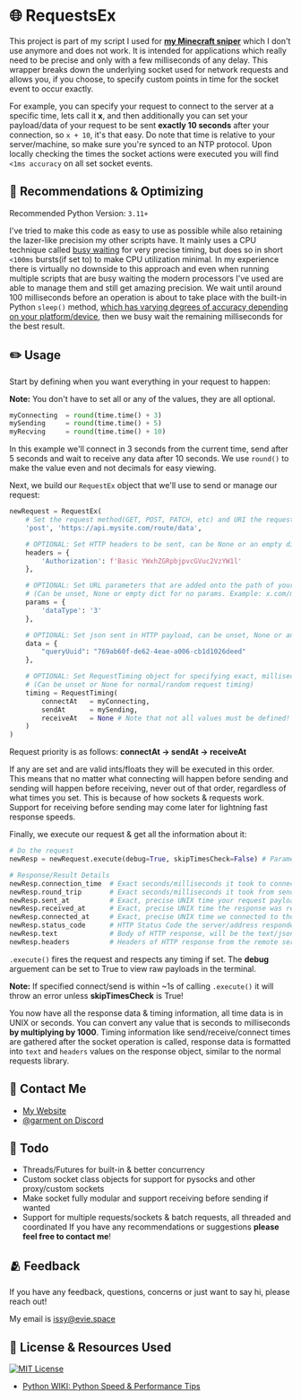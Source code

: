 
# 🌐 RequestsEx

This project is part of my script I used for [**my Minecraft sniper**](https://evie.space/snipes) which I don't use anymore and does not work. It is intended for applications which really need to be precise and only with a few milliseconds of any delay. This wrapper breaks down the underlying socket used for network requests and allows you, if you choose, to specify custom points in time for the socket event to occur exactly.

For example, you can specify your request to connect to the server at a specific time, lets call it **x**, and then additionally you can set your payload/data of your request to be sent **exactly 10 seconds** after your connection, so `x + 10`, it's that easy. Do note that time is relative to your server/machine, so make sure you're synced to an NTP protocol. Upon locally checking the times the socket actions were executed you will find `<1ms accuracy` on all set socket events.



## 🚀 Recommendations & Optimizing

Recommended Python Version: `3.11+`

I've tried to make this code as easy to use as possible while also retaining the lazer-like precision my other scripts have. It mainly uses a CPU technique called [busy waiting](https://en.wikipedia.org/wiki/Busy_waiting) for very precise timing, but does so in short `<100ms` bursts(if set to) to make CPU utilization minimal. In my experience there is virtually no downside to this approach and even when running multiple scripts that are busy waiting the modern processors I've used are able to manage them and still get amazing precision. We wait until around 100 milliseconds before an operation is about to take place with the built-in Python `sleep()` method, [which has varying degrees of accuracy depending on your platform/device](https://stackoverflow.com/questions/1133857/how-accurate-is-pythons-time-sleep), then we busy wait the remaining milliseconds for the best result.



## ✏️ Usage

Start by defining when you want everything in your request to happen:

**Note:** You don't have to set all or any of the values, they are all optional.

```py
myConnecting  = round(time.time() + 3)
mySending     = round(time.time() + 5)
myRecving     = round(time.time() + 10)
```
In this example we'll connect in 3 seconds from the current time, send after 5 seconds and wait to receive any data after 10 seconds. We use `round()` to make the value even and not decimals for easy viewing.

Next, we build our `RequestEx` object that we'll use to send or manage our request:

```py
newRequest = RequestEx(
    # Set the request method(GET, POST, PATCH, etc) and URI the request will be made to
    'post', 'https://api.mysite.com/route/data',

    # OPTIONAL: Set HTTP headers to be sent, can be None or an empty dict for no added headers
    headers = { 
        'Authorization': f'Basic YWxhZGRpbjpvcGVuc2VzYW1l'
    }, 

    # OPTIONAL: Set URL parameters that are added onto the path of your request
    # (Can be unset, None or empty dict for no params. Example: x.com/myPath?these=are&params=here)
    params = {
        'dataType': '3'
    },

    # OPTIONAL: Set json sent in HTTP payload, can be unset, None or an empty dict for sending no data
    data = { 
        "queryUuid": "769ab60f-de62-4eae-a006-cb1d1026deed"
    },

    # OPTIONAL: Set RequestTiming object for specifying exact, millisecond specific request timing
    # (Can be unset or None for normal/random request timing)
    timing = RequestTiming(
        connectAt   = myConnecting, 
        sendAt      = mySending, 
        receiveAt   = None # Note that not all values must be defined!
    )
)
```
Request priority is as follows: **connectAt -> sendAt -> receiveAt**

If any are set and are valid ints/floats they will be executed in this order. This means that no matter what connecting will happen before sending and sending will happen before receiving, never out of that order, regardless of what times you set. This is because of how sockets & requests work. Support for receiving before sending may come later for lightning fast response speeds.

Finally, we execute our request & get all the information about it:

```py
# Do the request
newResp = newRequest.execute(debug=True, skipTimesCheck=False) # Parameters are optional

# Response/Result Details
newResp.connection_time  # Exact seconds/milliseconds it took to connect to the remote server
newResp.round_trip       # Exact seconds/milliseconds it took from sending to receiving the request
newResp.sent_at          # Exact, precise UNIX time your request payload was sent at
newResp.received_at      # Exact, precise UNIX time the response was received from the remote server
newResp.connected_at     # Exact, precise UNIX time we connected to the remote server
newResp.status_code      # HTTP Status Code the server/address responded with
newResp.text             # Body of HTTP response, will be the text/json of response
newResp.headers          # Headers of HTTP response from the remote server
```
`.execute()` fires the request and respects any timing if set. The **debug** arguement can be set to True to view raw payloads in the terminal.

**Note:** If specified connect/send is within ~1s of calling `.execute()` it will throw an error unless **skipTimesCheck** is True!

You now have all the response data & timing information, all time data is in UNIX or seconds. You can convert any value that is seconds to milliseconds **by multiplying by 1000**. Timing information like send/receive/connect times are gathered after the socket operation is called, response data is formatted into `text` and `headers` values on the response object, similar to the normal requests library.



## 🫶 Contact Me

- [My Website](https://evie.space)
- [@garment on Discord](https://discord.com/users/993964054081191966)


## 📃 Todo

- Threads/Futures for built-in & better concurrency
- Custom socket class objects for support for pysocks and other proxy/custom sockets
- Make socket fully modular and support receiving before sending if wanted
- Support for multiple requests/sockets & batch requests, all threaded and coordinated
If you have any recommendations or suggestions **please feel free to contact me**!


## 🫂 Feedback

If you have any feedback, questions, concerns or just want to say hi, please reach out!

My email is issy@evie.space


## 🪪 License & Resources Used
[![MIT License](https://img.shields.io/badge/License-MIT-green.svg)](https://choosealicense.com/licenses/mit/)

 - [Python WIKI: Python Speed & Performance Tips](https://wiki.python.org/moin/PythonSpeed/PerformanceTips)
